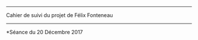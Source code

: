 *********************
Cahier de suivi du projet de Félix Fonteneau
*********************
*Séance du 20 Décembre 2017
